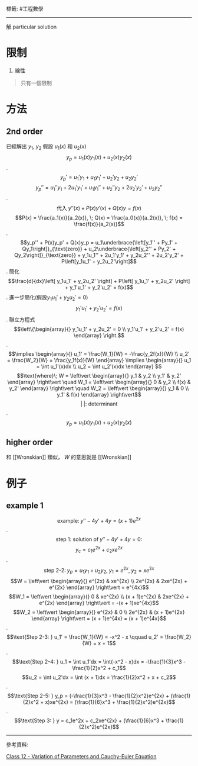 標籤: #工程數學 

---

解 particular solution

# 限制

1. 線性

> 只有一個限制

# 方法

## 2nd order

已經解出 $y_1$, $y_2$
假設 $u_1(x)$ 和 $u_2(x)$
$$y_p = u_1(x)y_1(x) + u_2(x)y_2(x)$$
.
$$y_p' = u_1'y_1 + u_1y_1' + u_2'y_2 + u_2y_2'$$
$$y_p'' = u_1''y_1 + 2u_1'y_1' + u_1y_1'' + u_2''y_2 + 2u_2'y_2' + u_2y_2''$$
.
$$\text{代入}\; y''(x) + P(x)y'(x) + Q(x)y = f(x)$$
$$P(x) = \frac{a_1(x)}{a_2(x)}, \; Q(x) = \frac{a_0(x)}{a_2(x)}, \; f(x) = \frac{f(x)}{a_2(x)}$$
.
$$y_p'' + P(x)y_p' + Q(x)y_p = u_1\underbrace{\left[y_1'' + Py_1' + Qy_1\right]}_{\text{zero}} + u_2\underbrace{\left[y_2'' + Py_2' + Qy_2\right]}_{\text{zero}} + y_1u_1'' + 2u_1'y_1' + y_2u_2'' + 2u_2'y_2' + P\left[y_1u_1' + y_2u_2'\right]$$
.
簡化
$$\frac{d}{dx}\left[ y_1u_1' + y_2u_2' \right] + P\left[ y_1u_1' + y_2u_2' \right] + y_1'u_1' + y_2'u_2' = f(x)$$
.
進一步簡化(假設$y_1u_1' + y_2u_2' = 0$)
$$y_1'u_1' + y_2'u_2' = f(x)$$
.
聯立方程式
$$\left\{\begin{array}{} y_1u_1' + y_2u_2' = 0 \\ y_1'u_1' + y_2'u_2' = f(x) \end{array} \right.$$
.
$$\implies \begin{array}{} u_1' = \frac{W_1}{W} = -\frac{y_2f(x)}{W} \\ u_2' = \frac{W_2}{W} = \frac{y_1f(x)}{W} \end{array} \implies \begin{array}{} u_1 = \int u_1'(x)dx \\ u_2 = \int u_2'(x)dx \end{array} $$
$$\text{where}\; W = \left\vert \begin{array}{} y_1 & y_2 \\ y_1' & y_2' \end{array} \right\vert \quad W_1 = \left\vert \begin{array}{} 0 & y_2 \\ f(x) & y_2' \end{array} \right\vert \quad W_2 = \left\vert \begin{array}{} y_1 & 0 \\ y_1' & f(x) \end{array} \right\vert$$
$$\vert \; \vert\text{: determinant}$$
.
$$y_p = u_1(x)y_1(x) + u_2(x)y_2(x)$$

## higher order

和 [[Wronskian]] 類似， $W$ 的意思就是 [[Wronskian]]

# 例子

## example 1

$$\text{example:}\;y'' - 4y' + 4y = (x + 1)e^{2x}$$
.
$$\text{step 1: solution of} \; y'' - 4y' + 4y = 0 \text{:}$$
$$y_c = c_1e^{2x} + c_2xe^{2x}$$
.
$$\text{step 2-2:}\; y_p = u_1y_1 + u_2y_2, \;
y_1 = e^{2x},\;
y_2 = xe^{2x}$$
$$W = 
\left\vert
	\begin{array}{}
		e^{2x} & xe^{2x} \\
		2e^{2x} & 2xe^{2x} + e^{2x}
	\end{array}
\right\vert
= e^{4x}$$
$$W_1 = 
\left\vert
	\begin{array}{}
		0 & xe^{2x} \\
		(x + 1)e^{2x} & 2xe^{2x} + e^{2x}
	\end{array}
\right\vert = -(x + 1)xe^{4x}$$
$$W_2 = 
\left\vert
	\begin{array}{}
		e^{2x} & 0 \\
		2e^{2x} & (x + 1)e^{2x}
	\end{array} 
\right\vert = (x + 1)e^{4x} = (x + 1)e^{4x}$$
.
$$\text{Step 2-3: } 
u_1' = \frac{W_1}{W} = -x^2 - x \qquad
u_2' = \frac{W_2}{W} = x + 1$$
.
$$\text{Step 2-4: }
u_1 = \int u_1'dx 
    = \int(-x^2 - x)dx 
    = -\frac{1}{3}x^3 - \frac{1}{2}x^2 + c_1$$
$$u_2 = \int u_2'dx
    = \int (x + 1)dx
	= \frac{1}{2}x^2 + x + c_2$$
.
$$\text{Step 2-5: }
y_p = (-\frac{1}{3}x^3 - \frac{1}{2}x^2)e^{2x}
      + (\frac{1}{2}x^2 + x)xe^{2x}
	= (\frac{1}{6}x^3 + \frac{1}{2}x^2)e^{2x}$$
.
$$\text{Step 3: }
y = c_1e^2x + c_2xe^{2x} + 
    (\frac{1}{6}x^3 + \frac{1}{2}x^2)e^{2x}$$

---

參考資料:

[Class 12 - Variation of Parameters and Cauchy-Euler Equation](https://youtu.be/TWnudCfwofE)